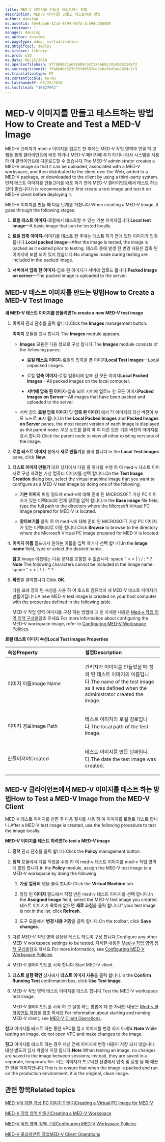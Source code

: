 ```yaml
---
title: MED-V 이미지를 만들고 테스트하는 방법
description: MED-V 이미지를 만들고 테스트하는 방법
author: dansimp
ms.assetid: 40e4aba6-12cb-4794-967d-2c09dc20d808
ms.reviewer: ''
manager: dansimp
ms.author: dansimp
ms.pagetype: mdop, virtualization
ms.mktglfcycl: deploy
ms.sitesec: library
ms.prod: w10
ms.date: 06/16/2016
ms.openlocfilehash: 9f7989871a695b09c987124ab02c0143082148f3
ms.sourcegitcommit: 354664bc527d93f80687cd2eba70d1eea024c7c3
ms.translationtype: MT
ms.contentlocale: ko-KR
ms.lasthandoff: 06/26/2020
ms.locfileid: "10827043"
---
```

# <span data-ttu-id="7e6e3-103">MED-V 이미지를 만들고 테스트하는 방법</span><span class="sxs-lookup"><span data-stu-id="7e6e3-103">How to Create and Test a MED-V Image</span></span>


<span data-ttu-id="7e6e3-104">MED-V 관리자가 med-v 이미지를 업로드 한 후에는 MED-V 작업 영역과 연결 하 고 웹을 통해 클라이언트에 배포 하거나 MED-V 패키지에 추가 하거나 타사 시스템을 사용 하 여 클라이언트에 다운로드할 수 있습니다.</span><span class="sxs-lookup"><span data-stu-id="7e6e3-104">The MED-V administrator creates a MED-V image so that it can be uploaded, associated with a MED-V workspace, and then distributed to the client over the Web, added to a MED-V package, or downloaded to the client by using a third-party system.</span></span> <span data-ttu-id="7e6e3-105">먼저 테스트 이미지를 만들고이를 배포 하기 전에 MED-V 클라이언트에서 테스트 하는 것이 좋습니다.</span><span class="sxs-lookup"><span data-stu-id="7e6e3-105">It is recommended to first create a test image and test it on MED-V client before deploying it.</span></span>

<span data-ttu-id="7e6e3-106">MED-V 이미지를 만들 때 다음 단계를 거칩니다.</span><span class="sxs-lookup"><span data-stu-id="7e6e3-106">When creating a MED-V image, it goes through the following stages:</span></span>

1.  <span data-ttu-id="7e6e3-107">**로컬 테스트 이미지**-로컬에서 테스트할 수 있는 기본 이미지입니다.</span><span class="sxs-lookup"><span data-stu-id="7e6e3-107">**Local test image**—A basic image that can be tested locally.</span></span>

2.  <span data-ttu-id="7e6e3-108">**로컬 압축 이미지**-이미지를 테스트 한 후에는 테스트 하기 전에 있던 이미지가 압축 됩니다.</span><span class="sxs-lookup"><span data-stu-id="7e6e3-108">**Local packed image**—After the image is tested, the image is packed as it existed prior to testing.</span></span> <span data-ttu-id="7e6e3-109">테스트 중에 발생 한 변경 내용은 압축 된 이미지에 포함 되어 있지 않습니다.</span><span class="sxs-lookup"><span data-stu-id="7e6e3-109">No changes made during testing are included in the packed image.</span></span>

3.  <span data-ttu-id="7e6e3-110">**서버에서 압축 한 이미지**-압축 된 이미지가 서버에 업로드 됩니다.</span><span class="sxs-lookup"><span data-stu-id="7e6e3-110">**Packed image on server**—The packed image is uploaded to the server.</span></span>

## <span data-ttu-id="7e6e3-111">MED-V 테스트 이미지를 만드는 방법</span><span class="sxs-lookup"><span data-stu-id="7e6e3-111">How to Create a MED-V Test Image</span></span>


**<span data-ttu-id="7e6e3-112">새 MED-V 테스트 이미지를 만들려면</span><span class="sxs-lookup"><span data-stu-id="7e6e3-112">To create a new MED-V test image</span></span>**

1.  <span data-ttu-id="7e6e3-113">**이미지** 관리 단추를 클릭 합니다.</span><span class="sxs-lookup"><span data-stu-id="7e6e3-113">Click the **Images** management button.</span></span>

    <span data-ttu-id="7e6e3-114">**이미지** 모듈을 표시 합니다.</span><span class="sxs-lookup"><span data-stu-id="7e6e3-114">The **Images** module appears.</span></span>

    -   <span data-ttu-id="7e6e3-115">**Images** 모듈은 다음 창으로 구성 됩니다.</span><span class="sxs-lookup"><span data-stu-id="7e6e3-115">The **Images** module consists of the following panes:</span></span>

        -   <span data-ttu-id="7e6e3-116">**로컬 테스트 이미지**-로컬의 압축을 푼 이미지</span><span class="sxs-lookup"><span data-stu-id="7e6e3-116">**Local Test Images**—Local unpacked images.</span></span>

        -   <span data-ttu-id="7e6e3-117">로컬 **압축 이미지**-로컬 컴퓨터에 압축 된 모든 이미지</span><span class="sxs-lookup"><span data-stu-id="7e6e3-117">**Local Packed Images**—All packed images on the local computer.</span></span>

        -   <span data-ttu-id="7e6e3-118">**서버에 압축 된 이미지**-압축 되어 서버에 업로드 한 모든 이미지</span><span class="sxs-lookup"><span data-stu-id="7e6e3-118">**Packed Images on Server**—All images that have been packed and uploaded to the server.</span></span>

    -   <span data-ttu-id="7e6e3-119">서버 창의 **로컬 압축 이미지** 및 **압축 된 이미지** 에서 각 이미지의 최신 버전이 부모 노드로 표시 됩니다.</span><span class="sxs-lookup"><span data-stu-id="7e6e3-119">In the **Local Packed Images** and **Packed Images on Server** panes, the most recent version of each image is displayed as the parent node.</span></span> <span data-ttu-id="7e6e3-120">부모 노드를 클릭 하 여 다른 모든 기존 버전의 이미지를 표시 합니다.</span><span class="sxs-lookup"><span data-stu-id="7e6e3-120">Click the parent node to view all other existing versions of the image.</span></span>

2.  <span data-ttu-id="7e6e3-121">**로컬 테스트 이미지** 창에서 **새로 만들기**를 클릭 합니다.</span><span class="sxs-lookup"><span data-stu-id="7e6e3-121">In the **Local Test Images** pane, click **New**.</span></span>

3.  <span data-ttu-id="7e6e3-122">**테스트 이미지 만들기** 대화 상자에서 다음 중 하나를 수행 하 여 med-v 테스트 이미지로 구성 하려는 가상 컴퓨터 이미지를 선택 합니다.</span><span class="sxs-lookup"><span data-stu-id="7e6e3-122">On the **Test Image Creation** dialog box, select the virtual machine image that you want to configure as a MED-V test image by doing one of the following:</span></span>

    -   <span data-ttu-id="7e6e3-123">**기본 이미지** 파일 필드에 med-v에 대해 준비 된 MICROSOFT 가상 PC 이미지가 있는 디렉터리의 전체 경로를 입력 합니다.</span><span class="sxs-lookup"><span data-stu-id="7e6e3-123">In the **Base image** file field, type the full path to the directory where the Microsoft Virtual PC image prepared for MED-V is located.</span></span>

    -   <span data-ttu-id="7e6e3-124">**찾아보기를** 클릭 하 여 med-v에 대해 준비 된 MICROSOFT 가상 PC 이미지가 있는 디렉터리로 이동 합니다.</span><span class="sxs-lookup"><span data-stu-id="7e6e3-124">Click **Browse** to browse to the directory where the Microsoft Virtual PC image prepared for MED-V is located.</span></span>

4.  <span data-ttu-id="7e6e3-125">**이미지 이름** 필드에서 원하는 이름을 입력 하거나 선택 합니다.</span><span class="sxs-lookup"><span data-stu-id="7e6e3-125">In the **Image name** field, type or select the desired name.</span></span>

    <span data-ttu-id="7e6e3-126">**참고**  Image 이름에는 다음 문자를 포함할 수 없습니다: space " &lt; &gt; | \\ / : \* ?</span><span class="sxs-lookup"><span data-stu-id="7e6e3-126">**Note** The following characters cannot be included in the image name: space " &lt; &gt; | \\ / : \* ?</span></span>

     

5.  <span data-ttu-id="7e6e3-127">**확인**을 클릭합니다.</span><span class="sxs-lookup"><span data-stu-id="7e6e3-127">Click **OK**.</span></span>

    <span data-ttu-id="7e6e3-128">다음 표에 정의 된 속성을 사용 하 여 호스트 컴퓨터에 새 MED-V 테스트 이미지가 만들어집니다.</span><span class="sxs-lookup"><span data-stu-id="7e6e3-128">A new MED-V test image is created on your host computer with the properties defined in the following table.</span></span>

    <span data-ttu-id="7e6e3-129">MED-V 작업 영역 이미지를 구성 하는 방법에 대 한 자세한 내용은 [Med-v 작업 영역 정책 구성을](configuring-med-v-workspace-policies.md)참조 하세요.</span><span class="sxs-lookup"><span data-stu-id="7e6e3-129">For more information about configuring the MED-V workspace image, refer to [Configuring MED-V Workspace Policies](configuring-med-v-workspace-policies.md).</span></span>

**<span data-ttu-id="7e6e3-130">로컬 테스트 이미지 속성</span><span class="sxs-lookup"><span data-stu-id="7e6e3-130">Local Test Images Properties</span></span>**

<table>
<colgroup>
<col width="50%" />
<col width="50%" />
</colgroup>
<thead>
<tr class="header">
<th align="left"><span data-ttu-id="7e6e3-131">속성</span><span class="sxs-lookup"><span data-stu-id="7e6e3-131">Property</span></span></th>
<th align="left"><span data-ttu-id="7e6e3-132">설명</span><span class="sxs-lookup"><span data-stu-id="7e6e3-132">Description</span></span></th>
</tr>
</thead>
<tbody>
<tr class="odd">
<td align="left"><p><span data-ttu-id="7e6e3-133">이미지 이름</span><span class="sxs-lookup"><span data-stu-id="7e6e3-133">Image Name</span></span></p></td>
<td align="left"><p><span data-ttu-id="7e6e3-134">관리자가 이미지를 만들었을 때 정의 된 테스트 이미지의 이름입니다.</span><span class="sxs-lookup"><span data-stu-id="7e6e3-134">The name of the test image as it was defined when the administrator created the image.</span></span></p></td>
</tr>
<tr class="even">
<td align="left"><p><span data-ttu-id="7e6e3-135">이미지 경로</span><span class="sxs-lookup"><span data-stu-id="7e6e3-135">Image Path</span></span></p></td>
<td align="left"><p><span data-ttu-id="7e6e3-136">테스트 이미지의 로컬 경로입니다.</span><span class="sxs-lookup"><span data-stu-id="7e6e3-136">The local path of the test image.</span></span></p></td>
</tr>
<tr class="odd">
<td align="left"><p><span data-ttu-id="7e6e3-137">만들어져야</span><span class="sxs-lookup"><span data-stu-id="7e6e3-137">Created</span></span></p></td>
<td align="left"><p><span data-ttu-id="7e6e3-138">테스트 이미지를 만든 날짜입니다.</span><span class="sxs-lookup"><span data-stu-id="7e6e3-138">The date the test image was created.</span></span></p></td>
</tr>
</tbody>
</table>

 

## <span data-ttu-id="7e6e3-139">MED-V 클라이언트에서 MED-V 이미지를 테스트 하는 방법</span><span class="sxs-lookup"><span data-stu-id="7e6e3-139">How to Test a MED-V Image from the MED-V Client</span></span>


<span data-ttu-id="7e6e3-140">MED-V 테스트 이미지를 만든 후 다음 절차를 사용 하 여 이미지를 로컬로 테스트 합니다.</span><span class="sxs-lookup"><span data-stu-id="7e6e3-140">After a MED-V test image is created, use the following procedure to test the image locally.</span></span>

**<span data-ttu-id="7e6e3-141">MED-V 이미지를 테스트 하려면</span><span class="sxs-lookup"><span data-stu-id="7e6e3-141">To test a MED-V image</span></span>**

1.  <span data-ttu-id="7e6e3-142">**정책** 관리 단추를 클릭 합니다.</span><span class="sxs-lookup"><span data-stu-id="7e6e3-142">Click the **Policy** management button.</span></span>

2.  <span data-ttu-id="7e6e3-143">**정책** 모듈에서 다음 작업을 수행 하 여 med-v 테스트 이미지를 med-v 작업 영역에 할당 합니다.</span><span class="sxs-lookup"><span data-stu-id="7e6e3-143">In the **Policy** module, assign the MED-V test image to a MED-V workspace by doing the following:</span></span>

    1.  <span data-ttu-id="7e6e3-144">**가상 컴퓨터** 탭을 클릭 합니다.</span><span class="sxs-lookup"><span data-stu-id="7e6e3-144">Click the **Virtual Machine** tab.</span></span>

    2.  <span data-ttu-id="7e6e3-145">할당 된 **이미지** 필드에서 직접 만든 med-v 테스트 이미지를 선택 합니다.</span><span class="sxs-lookup"><span data-stu-id="7e6e3-145">In the **Assigned Image** field, select the MED-V test image you created.</span></span> <span data-ttu-id="7e6e3-146">테스트 이미지가 목록에 없으면 **새로 고침**을 클릭 합니다.</span><span class="sxs-lookup"><span data-stu-id="7e6e3-146">If your test image is not in the list, click **Refresh**.</span></span>

    3.  <span data-ttu-id="7e6e3-147">도구 모음에서 **변경 내용 저장**을 클릭 합니다.</span><span class="sxs-lookup"><span data-stu-id="7e6e3-147">On the toolbar, click **Save changes**.</span></span>

3.  <span data-ttu-id="7e6e3-148">다른 MED-V 작업 영역 설정을 테스트 하도록 구성 합니다.</span><span class="sxs-lookup"><span data-stu-id="7e6e3-148">Configure any other MED-V workspace settings to be tested.</span></span> <span data-ttu-id="7e6e3-149">자세한 내용은 [Med-v 작업 영역 정책 구성을](configuring-med-v-workspace-policies.md)참조 하세요.</span><span class="sxs-lookup"><span data-stu-id="7e6e3-149">For more information, see [Configuring MED-V Workspace Policies](configuring-med-v-workspace-policies.md).</span></span>

4.  <span data-ttu-id="7e6e3-150">MED-V 클라이언트를 시작 합니다.</span><span class="sxs-lookup"><span data-stu-id="7e6e3-150">Start MED-V client.</span></span>

5.  <span data-ttu-id="7e6e3-151">**테스트 실행 확인** 상자에서 **테스트 이미지 사용**을 클릭 합니다.</span><span class="sxs-lookup"><span data-stu-id="7e6e3-151">In the **Confirm Running Test** confirmation box, click **Use Test Image**.</span></span>

6.  <span data-ttu-id="7e6e3-152">MED-V 작업 영역 테스트 이미지를 테스트 합니다.</span><span class="sxs-lookup"><span data-stu-id="7e6e3-152">Test the MED-V workspace test image.</span></span>

    <span data-ttu-id="7e6e3-153">MED-V 클라이언트를 시작 하 고 실행 하는 방법에 대 한 자세한 내용은 [Med-v 클라이언트 작업](med-v-client-operations.md)을 참조 하세요.</span><span class="sxs-lookup"><span data-stu-id="7e6e3-153">For information about starting and running MED-V client, see [MED-V Client Operations](med-v-client-operations.md).</span></span>

<span data-ttu-id="7e6e3-154">**참고**  이미지를 테스트 하는 동안 VPC를 열고 이미지를 변경 하지 마세요.</span><span class="sxs-lookup"><span data-stu-id="7e6e3-154">**Note** While testing an image, do not open VPC and make changes to the image.</span></span>

 

<span data-ttu-id="7e6e3-155">**참고**  이미지를 테스트 하는 경우 세션 간에 이미지에 변경 내용이 저장 되지 않습니다. 대신 별도의 임시 파일에 저장 됩니다.</span><span class="sxs-lookup"><span data-stu-id="7e6e3-155">**Note** When testing an image, no changes are saved to the image between sessions; instead, they are saved in a separate, temporary file.</span></span> <span data-ttu-id="7e6e3-156">이는 이미지가 프로덕션 환경에서 압축 및 실행 될 때 깨끗 한 원본 이미지입니다.</span><span class="sxs-lookup"><span data-stu-id="7e6e3-156">This is to ensure that when the image is packed and run on the production environment, it is the original, clean image.</span></span>

 

## <span data-ttu-id="7e6e3-157">관련 항목</span><span class="sxs-lookup"><span data-stu-id="7e6e3-157">Related topics</span></span>


[<span data-ttu-id="7e6e3-158">MED-V에 대한 가상 PC 이미지 만들기</span><span class="sxs-lookup"><span data-stu-id="7e6e3-158">Creating a Virtual PC Image for MED-V</span></span>](creating-a-virtual-pc-image-for-med-v.md)

[<span data-ttu-id="7e6e3-159">MED-V 작업 영역 만들기</span><span class="sxs-lookup"><span data-stu-id="7e6e3-159">Creating a MED-V Workspace</span></span>](creating-a-med-v-workspacemedv-10-sp1.md)

[<span data-ttu-id="7e6e3-160">MED-V 작업 영역 정책 구성</span><span class="sxs-lookup"><span data-stu-id="7e6e3-160">Configuring MED-V Workspace Policies</span></span>](configuring-med-v-workspace-policies.md)

[<span data-ttu-id="7e6e3-161">MED-V 클라이언트 작업</span><span class="sxs-lookup"><span data-stu-id="7e6e3-161">MED-V Client Operations</span></span>](med-v-client-operations.md)

 

 





